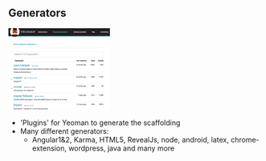 ##  Generators

<img src="../resources/generators0.png" alt="generators0" style="width: 40%;"/>

 + 'Plugins' for Yeoman to generate the scaffolding
 + Many different generators:
    - Angular1&2, Karma, HTML5, RevealJs, node, android, latex, chrome-extension, wordpress, java and many more
